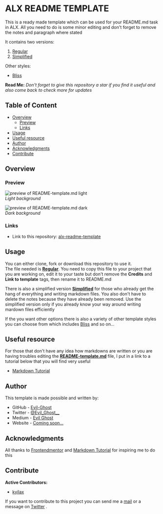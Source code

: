 # ALX README TEMPLATE
This is a ready made template which can be used for your README.md task in ALX. All you need to do is some minor editing and don't forget to remove the notes and paragraph where stated  

It contains two versions:
1. [Regular](./README-template.md)
2. [Simplified](./README-template-simplified.md)

Other styles:  
- [Bliss](./README-template-bliss.md)

**Read Me:** _Don't forget to give this repository a star if you find it useful and also come back to check more for updates_

## Table of Content

- [Overview](#overview)
  - [Preview](#preview)
  - [Links](#links)
- [Usage](#usage)
- [Useful resource](#useful-resource)
- [Author](#author)
- [Acknowledgments](#acknowledgments)
- [Contribute](#contribute)

## Overview

### Preview

![preview of README-template.md light](./images/preview-light.png)  
_Light background_

![preview of README-template.md dark](./images/preview-dark.png)  
_Dark background_


### Links

- Link to this repository: [alx-readme-template](https://github.com/Evil-Ghost/alx-readme-template)

## Usage

You can either clone, fork or download this repository to use it.  
The file needed is [**Regular**](./README-template.md). You need to copy this file to your project that you are working on, edit it to your taste but don't remove the **Credits** and **Link to template** tags, then rename it to README.md

There is also a simplified version [**Simplified**](./README-template-simplified.md) for those who already get the hang of everything and writing markdown files. You also don't have to delete the notes because they have already been removed. Use the simplified version only if you already know your way around writing mardown files efficiently

If the you want other options there is also a variety of other template styles you can choose from which includes [Bliss](./README.template-bliss) and so on...
## Useful resource

For those that don't have any idea how markdowns are written or you are having troubles editing the [**README-template.md**](./READMME-template.md) file, I put in a link to a tutorial below that you will find very useful

- [Markdown Tutorial](https://www.markdowntutorial.com/)

## Author

This template is made possible and written by:
- GitHub - [Evil-Ghost](https://github.com/Evil-Ghost)
- Twitter - [@Evil\_Ghost\_\_](https://www.twitter.com/evil_ghost__)
- Medium - [Evil Ghost](https://medium.com/@evilghost)
- Website - [Coming soon...](#)

## Acknowledgments

All thanks to [Frontendmentor](frontendmentor.io) and [Markdown Tutorial](https://www.markdowntutorial.com/) for inspiring me to do this

## Contribute

**Active Contributors:**
- [kyilax](https://github.com/kyilax)

If you want to contribute to this project you can send me a [mail](mailto:danielaisosajoseph@gmail.com) or a message on [Twitter](https://www.twitter.com/evil_ghost__)  .
